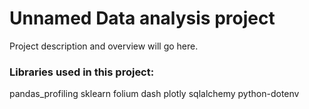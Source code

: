 # Unnamed Data analysis project

Project description and overview will go here.


### Libraries used in this project:
pandas_profiling
sklearn
folium
dash
plotly
sqlalchemy
python-dotenv
